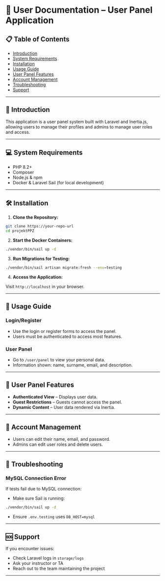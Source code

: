 
# 📘 User Documentation – User Panel Application

## 📋 Table of Contents
- [Introduction](#introduction)
- [System Requirements](#system-requirements)
- [Installation](#installation)
- [Usage Guide](#usage-guide)
- [User Panel Features](#user-panel-features)
- [Account Management](#account-management)
- [Troubleshooting](#troubleshooting)
- [Support](#support)

---

## 🧭 Introduction

This application is a user panel system built with Laravel and Inertia.js, allowing users to manage their profiles and admins to manage user roles and access.

---

## 💻 System Requirements

- PHP 8.2+
- Composer
- Node.js & npm
- Docker & Laravel Sail (for local development)

---

## 🛠️ Installation

1. **Clone the Repository:**

```bash
git clone https://your-repo-url
cd projektPPZ
```

2. **Start the Docker Containers:**

```bash
./vendor/bin/sail up -d
```

3. **Run Migrations for Testing:**

```bash
./vendor/bin/sail artisan migrate:fresh --env=testing
```

4. **Access the Application:**

Visit `http://localhost` in your browser.

---

## 🚀 Usage Guide

### Login/Register
- Use the login or register forms to access the panel.
- Users must be authenticated to access most features.

### User Panel
- Go to `/user/panel` to view your personal data.
- Information shown: name, surname, email, and description.

---

## 👥 User Panel Features

- **Authenticated View** – Displays user data.
- **Guest Restrictions** – Guests cannot access the panel.
- **Dynamic Content** – User data rendered via Inertia.

---

## 🔐 Account Management

- Users can edit their name, email, and password.
- Admins can edit user roles and delete users.

---

## 🧯 Troubleshooting

### MySQL Connection Error
If tests fail due to MySQL connection:

- Make sure Sail is running:
```bash
./vendor/bin/sail up -d
```

- Ensure `.env.testing` uses `DB_HOST=mysql`

---

## 🆘 Support

If you encounter issues:
- Check Laravel logs in `storage/logs`
- Ask your instructor or TA
- Reach out to the team maintaining the project

---
